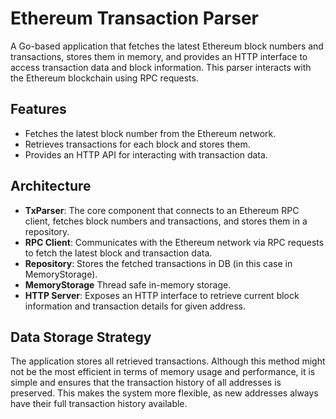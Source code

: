 # Ethereum Transaction Parser

A Go-based application that fetches the latest Ethereum block numbers and transactions, stores them in memory, and provides an HTTP interface to access transaction data and block information. This parser interacts with the Ethereum blockchain using RPC requests.

## Features

- Fetches the latest block number from the Ethereum network.
- Retrieves transactions for each block and stores them.
- Provides an HTTP API for interacting with transaction data.

## Architecture
- **TxParser**: The core component that connects to an Ethereum RPC client, fetches block numbers and transactions, and stores them in a repository.
- **RPC Client**: Communicates with the Ethereum network via RPC requests to fetch the latest block and transaction data.
- **Repository**: Stores the fetched transactions in DB (in this case in MemoryStorage).
- **MemoryStorage** Thread safe in-memory storage.
- **HTTP Server**: Exposes an HTTP interface to retrieve current block information and transaction details for given address.

## Data Storage Strategy

The application stores all retrieved transactions. Although this method might not be the most efficient in terms of memory usage and performance, it is simple and ensures that the transaction history of all addresses is preserved. This makes the system more flexible, as new addresses always have their full transaction history available.

